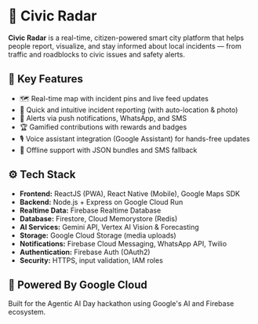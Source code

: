 # 🚨 Civic Radar

**Civic Radar** is a real-time, citizen-powered smart city platform that helps people report, visualize, and stay informed about local incidents — from traffic and roadblocks to civic issues and safety alerts.

## 🚀 Key Features

- 🗺️ Real-time map with incident pins and live feed updates  
- 📝 Quick and intuitive incident reporting (with auto-location & photo)  
- 🔔 Alerts via push notifications, WhatsApp, and SMS  
- 🏆 Gamified contributions with rewards and badges  
- 🎙️ Voice assistant integration (Google Assistant) for hands-free updates  
- 📶 Offline support with JSON bundles and SMS fallback  

## ⚙️ Tech Stack

- **Frontend:** ReactJS (PWA), React Native (Mobile), Google Maps SDK  
- **Backend:** Node.js + Express on Google Cloud Run  
- **Realtime Data:** Firebase Realtime Database  
- **Database:** Firestore, Cloud Memorystore (Redis)  
- **AI Services:** Gemini API, Vertex AI Vision & Forecasting  
- **Storage:** Google Cloud Storage (media uploads)  
- **Notifications:** Firebase Cloud Messaging, WhatsApp API, Twilio  
- **Authentication:** Firebase Auth (OAuth2)  
- **Security:** HTTPS, input validation, IAM roles  

## 🧠 Powered By Google Cloud  
Built for the Agentic AI Day hackathon using Google's AI and Firebase ecosystem.

